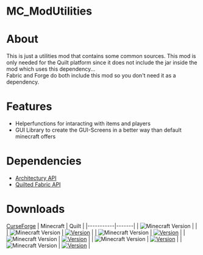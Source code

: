 # MC_ModUtilities

# About
This is just a utilities mod that contains some common sources.
This mod is only needed for the Quilt platform since it does not include the jar inside the mod which uses this dependency...<br>
Fabric and Forge do both include this mod so you don't need it as a dependency.

# Features
- Helperfunctions for intaracting with items and players
- GUI Library to create the GUI-Screens in a better way than default minecraft offers

# Dependencies
- [Architectury API](https://www.curseforge.com/minecraft/mc-mods/architectury-api)
- [Quilted Fabric API](https://www.curseforge.com/minecraft/mc-mods/qsl)

# Downloads

[CurseForge](https://www.curseforge.com/minecraft/mc-mods/kroiautilities)
| Minecraft | Quilt |
|-----------|-------|
| ![Minecraft Version](https://img.shields.io/badge/Minecraft-1.20.6-green)    |   |
| ![Minecraft Version](https://img.shields.io/badge/Minecraft-1.20.4-green)    | [![Version](https://img.shields.io/badge/v1.2.0-green)][1.2.0-quilt-1.20.4]  |
| ![Minecraft Version](https://img.shields.io/badge/Minecraft-1.20.2-green)    | [![Version](https://img.shields.io/badge/v1.2.0-green)][1.2.0-quilt-1.20.2]  | 
| ![Minecraft Version](https://img.shields.io/badge/Minecraft-1.20.1-green)    | [![Version](https://img.shields.io/badge/v1.2.0-green)][1.2.0-quilt-1.20.1]  |
| ![Minecraft Version](https://img.shields.io/badge/Minecraft-1.19.3-green)    | [![Version](https://img.shields.io/badge/v1.2.0-green)][1.2.0-quilt-1.19.3]  |
| ![Minecraft Version](https://img.shields.io/badge/Minecraft-1.19.2-green)    | [![Version](https://img.shields.io/badge/v1.2.0-green)][1.2.0-quilt-1.19.2]  |


<!--	Links to Curseforge:	-->
<!-- [1.2.0-quilt-1.20.6]: -->
[1.2.0-quilt-1.20.4]:https://www.curseforge.com/minecraft/mc-mods/kroiautilities/download/6158338
[1.2.0-quilt-1.20.2]:https://www.curseforge.com/minecraft/mc-mods/kroiautilities/download/6158336
[1.2.0-quilt-1.20.1]:https://www.curseforge.com/minecraft/mc-mods/kroiautilities/download/6158335
[1.2.0-quilt-1.19.3]:https://www.curseforge.com/minecraft/mc-mods/kroiautilities/download/6158327
[1.2.0-quilt-1.19.2]:https://www.curseforge.com/minecraft/mc-mods/kroiautilities/download/6158325







